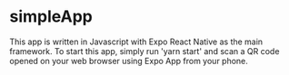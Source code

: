 # simpleApp

This app is written in Javascript with Expo React Native as the main framework. 
To start this app, simply run 'yarn start' and scan a QR code opened on your web browser using Expo App from your phone.
